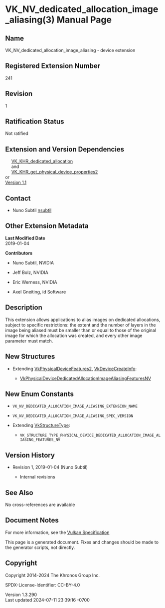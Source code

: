 # VK_NV_dedicated_allocation_image_aliasing(3) Manual Page

## Name

VK_NV_dedicated_allocation_image_aliasing - device extension



## <a href="#_registered_extension_number" class="anchor"></a>Registered Extension Number

241

## <a href="#_revision" class="anchor"></a>Revision

1

## <a href="#_ratification_status" class="anchor"></a>Ratification Status

Not ratified

## <a href="#_extension_and_version_dependencies" class="anchor"></a>Extension and Version Dependencies

     [VK_KHR_dedicated_allocation](https://registry.khronos.org/vulkan/specs/1.3-extensions/man/html/VK_KHR_dedicated_allocation.html)  
     and  
    
[VK_KHR_get_physical_device_properties2](https://registry.khronos.org/vulkan/specs/1.3-extensions/man/html/VK_KHR_get_physical_device_properties2.html)  
or  
[Version 1.1](#versions-1.1)  

## <a href="#_contact" class="anchor"></a>Contact

- Nuno Subtil <a
  href="https://github.com/KhronosGroup/Vulkan-Docs/issues/new?body=%5BVK_NV_dedicated_allocation_image_aliasing%5D%20@nsubtil%0A*Here%20describe%20the%20issue%20or%20question%20you%20have%20about%20the%20VK_NV_dedicated_allocation_image_aliasing%20extension*"
  target="_blank" rel="nofollow noopener"><em></em>nsubtil</a>

## <a href="#_other_extension_metadata" class="anchor"></a>Other Extension Metadata

**Last Modified Date**  
2019-01-04

**Contributors**  
- Nuno Subtil, NVIDIA

- Jeff Bolz, NVIDIA

- Eric Werness, NVIDIA

- Axel Gneiting, id Software

## <a href="#_description" class="anchor"></a>Description

This extension allows applications to alias images on dedicated
allocations, subject to specific restrictions: the extent and the number
of layers in the image being aliased must be smaller than or equal to
those of the original image for which the allocation was created, and
every other image parameter must match.

## <a href="#_new_structures" class="anchor"></a>New Structures

- Extending [VkPhysicalDeviceFeatures2](https://registry.khronos.org/vulkan/specs/1.3-extensions/man/html/VkPhysicalDeviceFeatures2.html),
  [VkDeviceCreateInfo](https://registry.khronos.org/vulkan/specs/1.3-extensions/man/html/VkDeviceCreateInfo.html):

  - [VkPhysicalDeviceDedicatedAllocationImageAliasingFeaturesNV](https://registry.khronos.org/vulkan/specs/1.3-extensions/man/html/VkPhysicalDeviceDedicatedAllocationImageAliasingFeaturesNV.html)

## <a href="#_new_enum_constants" class="anchor"></a>New Enum Constants

- `VK_NV_DEDICATED_ALLOCATION_IMAGE_ALIASING_EXTENSION_NAME`

- `VK_NV_DEDICATED_ALLOCATION_IMAGE_ALIASING_SPEC_VERSION`

- Extending [VkStructureType](https://registry.khronos.org/vulkan/specs/1.3-extensions/man/html/VkStructureType.html):

  - `VK_STRUCTURE_TYPE_PHYSICAL_DEVICE_DEDICATED_ALLOCATION_IMAGE_ALIASING_FEATURES_NV`

## <a href="#_version_history" class="anchor"></a>Version History

- Revision 1, 2019-01-04 (Nuno Subtil)

  - Internal revisions

## <a href="#_see_also" class="anchor"></a>See Also

No cross-references are available

## <a href="#_document_notes" class="anchor"></a>Document Notes

For more information, see the <a
href="https://registry.khronos.org/vulkan/specs/1.3-extensions/html/vkspec.html#VK_NV_dedicated_allocation_image_aliasing"
target="_blank" rel="noopener">Vulkan Specification</a>

This page is a generated document. Fixes and changes should be made to
the generator scripts, not directly.

## <a href="#_copyright" class="anchor"></a>Copyright

Copyright 2014-2024 The Khronos Group Inc.

SPDX-License-Identifier: CC-BY-4.0

Version 1.3.290  
Last updated 2024-07-11 23:39:16 -0700
